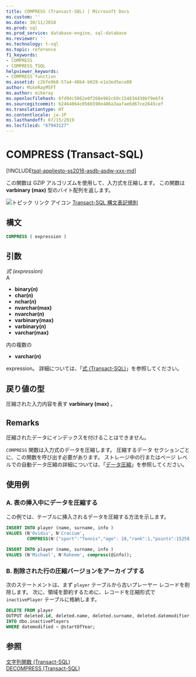```yaml
---
title: COMPRESS (Transact-SQL) | Microsoft Docs
ms.custom: ''
ms.date: 10/11/2018
ms.prod: sql
ms.prod_service: database-engine, sql-database
ms.reviewer: ''
ms.technology: t-sql
ms.topic: reference
f1_keywords:
- COMPRESS
- COMPRESS_TSQL
helpviewer_keywords:
- COMPRESS function
ms.assetid: c2bfe9b8-57a4-48b4-b028-e1a3ed5ece88
author: MikeRayMSFT
ms.author: mikeray
ms.openlocfilehash: 6fd94c5062e0f268e902c69c154834430bf9e6f4
ms.sourcegitcommit: b2464064c0566590e486a3aafae6d67ce2645cef
ms.translationtype: HT
ms.contentlocale: ja-JP
ms.lasthandoff: 07/15/2019
ms.locfileid: "67943127"
---
```

# <a name="compress-transact-sql"></a>COMPRESS (Transact-SQL)
[!INCLUDE[tsql-appliesto-ss2016-asdb-asdw-xxx-md](../../includes/tsql-appliesto-ss2016-asdb-asdw-xxx-md.md)]

この関数は GZIP アルゴリズムを使用して、入力式を圧縮します。 この関数は **varbinary (max)** 型のバイト配列を返します。
  
![トピック リンク アイコン](../../database-engine/configure-windows/media/topic-link.gif "トピック リンク アイコン") [Transact-SQL 構文表記規則](../../t-sql/language-elements/transact-sql-syntax-conventions-transact-sql.md)
  
## <a name="syntax"></a>構文  
  
```sql
COMPRESS ( expression )  
```  
  
## <a name="arguments"></a>引数  
*式 (expression)*  
A

* **binary(***n***)**
* **char(***n***)**
* **nchar(***n***)**
* **nvarchar(max)**
* **nvarchar(***n***)**
* **varbinary(max)**
* **varbinary(***n***)**
* **varchar(max)**

内の複数の

* **varchar(***n***)**

expression。 詳細については、「[式 &#40;Transact-SQL&#41;](../../t-sql/language-elements/expressions-transact-sql.md)」を参照してください。
  
## <a name="return-types"></a>戻り値の型
圧縮された入力内容を表す **varbinary (max)** 。
  
## <a name="remarks"></a>Remarks  
圧縮されたデータにインデックスを付けることはできません。
  
`COMPRESS` 関数は入力式のデータを圧縮します。 圧縮するデータ セクションごとに、この関数を呼び出す必要があります。 ストレージ中の行またはページ レベルでの自動データ圧縮の詳細については、「[データ圧縮](../../relational-databases/data-compression/data-compression.md)」を参照してください。
  
## <a name="examples"></a>使用例  
  
### <a name="a-compress-data-during-the-table-insert"></a>A. 表の挿入中にデータを圧縮する  
この例では、テーブルに挿入されるデータを圧縮する方法を示します。
  
```sql
INSERT INTO player (name, surname, info )  
VALUES (N'Ovidiu', N'Cracium',   
        COMPRESS(N'{"sport":"Tennis","age": 28,"rank":1,"points":15258, turn":17}'));  
  
INSERT INTO player (name, surname, info )  
VALUES (N'Michael', N'Raheem', compress(@info));  
```  
  
### <a name="b-archive-compressed-version-of-deleted-rows"></a>B. 削除された行の圧縮バージョンをアーカイブする  
次のステートメントは、まず `player` テーブルから古いプレーヤー レコードを削除します。 次に、領域を節約するために、レコードを圧縮形式で `inactivePlayer` テーブルに格納します。
  
```sql
DELETE FROM player  
OUTPUT deleted.id, deleted.name, deleted.surname, deleted.datemodifier, COMPRESS(deleted.info)   
INTO dbo.inactivePlayers
WHERE datemodified < @startOfYear; 
```  
  
## <a name="see-also"></a>参照
[文字列関数 &#40;Transact-SQL&#41;](../../t-sql/functions/string-functions-transact-sql.md)  
[DECOMPRESS &#40;Transact-SQL&#41;](../../t-sql/functions/decompress-transact-sql.md)
  
  
